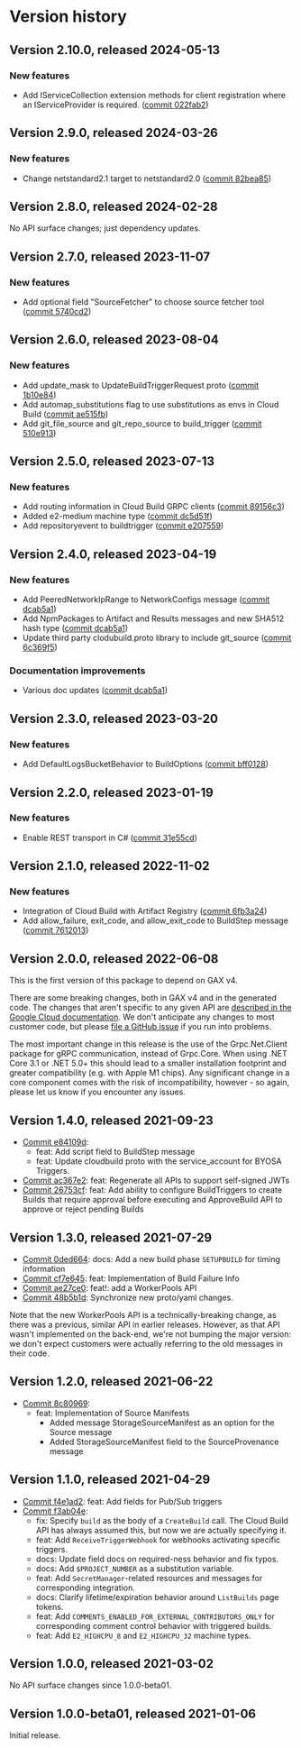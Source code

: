 # Version history

## Version 2.10.0, released 2024-05-13

### New features

- Add IServiceCollection extension methods for client registration where an IServiceProvider is required. ([commit 022fab2](https://github.com/googleapis/google-cloud-dotnet/commit/022fab203f28fb9c608972af7f8b83f571ae5694))

## Version 2.9.0, released 2024-03-26

### New features

- Change netstandard2.1 target to netstandard2.0 ([commit 82bea85](https://github.com/googleapis/google-cloud-dotnet/commit/82bea850661975b9750ac30753528cc9d2e05240))

## Version 2.8.0, released 2024-02-28

No API surface changes; just dependency updates.

## Version 2.7.0, released 2023-11-07

### New features

- Add optional field "SourceFetcher" to choose source fetcher tool ([commit 5740cd2](https://github.com/googleapis/google-cloud-dotnet/commit/5740cd23080c15d0d2c7e872cc2c3e55307a7a27))

## Version 2.6.0, released 2023-08-04

### New features

- Add update_mask to UpdateBuildTriggerRequest proto ([commit 1b10e84](https://github.com/googleapis/google-cloud-dotnet/commit/1b10e842187af385bf22f2ab334785539c72a0c3))
- Add automap_substitutions flag to use substitutions as envs in Cloud Build ([commit ae515fb](https://github.com/googleapis/google-cloud-dotnet/commit/ae515fb363445ea21c06500acce5d53a08d34081))
- Add git_file_source and git_repo_source to build_trigger ([commit 510e913](https://github.com/googleapis/google-cloud-dotnet/commit/510e9133c70a36d731b563d10225d5238422be75))

## Version 2.5.0, released 2023-07-13

### New features

- Add routing information in Cloud Build GRPC clients ([commit 89156c3](https://github.com/googleapis/google-cloud-dotnet/commit/89156c3719f4dcf1d371fe6a974cf8d62cd9384a))
- Added e2-medium machine type ([commit dc5d51f](https://github.com/googleapis/google-cloud-dotnet/commit/dc5d51ff8eda2db70bb23bb4034cc65c404c7731))
- Add repositoryevent to buildtrigger ([commit e207559](https://github.com/googleapis/google-cloud-dotnet/commit/e207559237a093beef962df0b10d973518eac4b4))

## Version 2.4.0, released 2023-04-19

### New features

- Add PeeredNetworkIpRange to NetworkConfigs message ([commit dcab5a1](https://github.com/googleapis/google-cloud-dotnet/commit/dcab5a1f3b313f883978d151f09bcf9a3fc0dbca))
- Add NpmPackages to Artifact and Results messages and new SHA512 hash type ([commit dcab5a1](https://github.com/googleapis/google-cloud-dotnet/commit/dcab5a1f3b313f883978d151f09bcf9a3fc0dbca))
- Update third party clodubuild.proto library to include git_source ([commit 6c369f5](https://github.com/googleapis/google-cloud-dotnet/commit/6c369f5baaab5af66addcde14d7cf4483a8d4709))

### Documentation improvements

- Various doc updates ([commit dcab5a1](https://github.com/googleapis/google-cloud-dotnet/commit/dcab5a1f3b313f883978d151f09bcf9a3fc0dbca))

## Version 2.3.0, released 2023-03-20

### New features

- Add DefaultLogsBucketBehavior to BuildOptions ([commit bff0128](https://github.com/googleapis/google-cloud-dotnet/commit/bff012833bd33f2c4b60f92aea08632e25419234))

## Version 2.2.0, released 2023-01-19

### New features

- Enable REST transport in C# ([commit 31e55cd](https://github.com/googleapis/google-cloud-dotnet/commit/31e55cdbafe12bfae68e28a75a1b75ceb445684f))

## Version 2.1.0, released 2022-11-02

### New features

- Integration of Cloud Build with Artifact Registry ([commit 6fb3a24](https://github.com/googleapis/google-cloud-dotnet/commit/6fb3a24d473518376fd5b7c039a8539dfd7d1f9c))
- Add allow_failure, exit_code, and allow_exit_code to BuildStep message ([commit 7612013](https://github.com/googleapis/google-cloud-dotnet/commit/7612013d377a10dc35baba930ce30fe61ba77ad0))

## Version 2.0.0, released 2022-06-08

This is the first version of this package to depend on GAX v4.

There are some breaking changes, both in GAX v4 and in the generated
code. The changes that aren't specific to any given API are [described in the Google Cloud
documentation](https://cloud.google.com/dotnet/docs/reference/help/breaking-gax4).
We don't anticipate any changes to most customer code, but please [file a
GitHub issue](https://github.com/googleapis/google-cloud-dotnet/issues/new/choose)
if you run into problems.

The most important change in this release is the use of the Grpc.Net.Client package
for gRPC communication, instead of Grpc.Core. When using .NET Core 3.1 or .NET 5.0+
this should lead to a smaller installation footprint and greater compatibility (e.g.
with Apple M1 chips). Any significant change in a core component comes with the risk
of incompatibility, however - so again, please let us know if you encounter any
issues.


## Version 1.4.0, released 2021-09-23

- [Commit e84109d](https://github.com/googleapis/google-cloud-dotnet/commit/e84109d):
  - feat: Add script field to BuildStep message
  - feat: Update cloudbuild proto with the service_account for BYOSA Triggers.
- [Commit ac367e2](https://github.com/googleapis/google-cloud-dotnet/commit/ac367e2): feat: Regenerate all APIs to support self-signed JWTs
- [Commit 26753cf](https://github.com/googleapis/google-cloud-dotnet/commit/26753cf): feat: Add ability to configure BuildTriggers to create Builds that require approval before executing and ApproveBuild API to approve or reject pending Builds

## Version 1.3.0, released 2021-07-29

- [Commit 0ded664](https://github.com/googleapis/google-cloud-dotnet/commit/0ded664): docs: Add a new build phase `SETUPBUILD` for timing information
- [Commit cf7e645](https://github.com/googleapis/google-cloud-dotnet/commit/cf7e645): feat: Implementation of Build Failure Info
- [Commit ae27ce0](https://github.com/googleapis/google-cloud-dotnet/commit/ae27ce0): feat!: add a WorkerPools API
- [Commit 48b5b1d](https://github.com/googleapis/google-cloud-dotnet/commit/48b5b1d): Synchronize new proto/yaml changes.

Note that the new WorkerPools API is a technically-breaking change,
as there was a previous, similar API in earlier releases. However,
as that API wasn't implemented on the back-end, we're not bumping
the major version: we don't expect customers were actually referring
to the old messages in their code.

## Version 1.2.0, released 2021-06-22

- [Commit 8c80969](https://github.com/googleapis/google-cloud-dotnet/commit/8c80969):
  - feat: Implementation of Source Manifests
    - Added message StorageSourceManifest as an option for the Source message
    - Added StorageSourceManifest field to the SourceProvenance message

## Version 1.1.0, released 2021-04-29

- [Commit f4e1ad2](https://github.com/googleapis/google-cloud-dotnet/commit/f4e1ad2): feat: Add fields for Pub/Sub triggers
- [Commit f3ab04e](https://github.com/googleapis/google-cloud-dotnet/commit/f3ab04e):
  - fix: Specify `build` as the body of a `CreateBuild` call. The Cloud Build API has always assumed this, but now we are actually specifying it.
  - feat: Add `ReceiveTriggerWebhook` for webhooks activating specific triggers.
  - docs: Update field docs on required-ness behavior and fix typos.
  - docs: Add `$PROJECT_NUMBER` as a substitution variable.
  - feat: Add `SecretManager`-related resources and messages for corresponding integration.
  - docs: Clarify lifetime/expiration behavior around `ListBuilds` page tokens.
  - feat: Add `COMMENTS_ENABLED_FOR_EXTERNAL_CONTRIBUTORS_ONLY` for corresponding comment control behavior with triggered builds.
  - feat: Add `E2_HIGHCPU_8` and `E2_HIGHCPU_32` machine types.

## Version 1.0.0, released 2021-03-02

No API surface changes since 1.0.0-beta01.

## Version 1.0.0-beta01, released 2021-01-06

Initial release.

